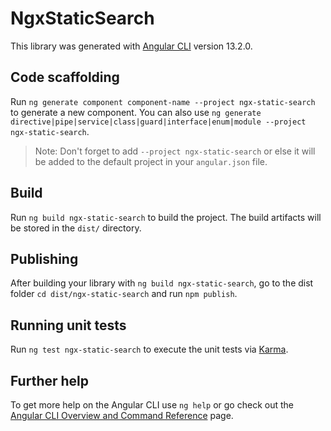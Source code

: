 # NgxStaticSearch

This library was generated with [Angular CLI](https://github.com/angular/angular-cli) version 13.2.0.

## Code scaffolding

Run `ng generate component component-name --project ngx-static-search` to generate a new component. You can also use `ng generate directive|pipe|service|class|guard|interface|enum|module --project ngx-static-search`.
> Note: Don't forget to add `--project ngx-static-search` or else it will be added to the default project in your `angular.json` file. 

## Build

Run `ng build ngx-static-search` to build the project. The build artifacts will be stored in the `dist/` directory.

## Publishing

After building your library with `ng build ngx-static-search`, go to the dist folder `cd dist/ngx-static-search` and run `npm publish`.

## Running unit tests

Run `ng test ngx-static-search` to execute the unit tests via [Karma](https://karma-runner.github.io).

## Further help

To get more help on the Angular CLI use `ng help` or go check out the [Angular CLI Overview and Command Reference](https://angular.io/cli) page.
